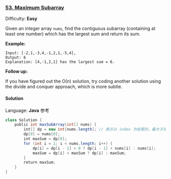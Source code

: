 ### [53\. Maximum Subarray](https://leetcode.com/problems/maximum-subarray/)

Difficulty: **Easy**


Given an integer array `nums`, find the contiguous subarray (containing at least one number) which has the largest sum and return its sum.

**Example:**

```
Input: [-2,1,-3,4,-1,2,1,-5,4],
Output: 6
Explanation: [4,-1,2,1] has the largest sum = 6.
```

**Follow up:**

If you have figured out the O(_n_) solution, try coding another solution using the divide and conquer approach, which is more subtle.


#### Solution

Language: **Java** 参考

```java
class Solution {
    public int maxSubArray(int[] nums) {
        int[] dp = new int[nums.length]; // 表示以 index 为结尾的，最大子序列和的值
        dp[0] = nums[0];
        int maxSum = dp[0];
        for (int i = 1; i < nums.length; i++) {
            dp[i] = dp[i - 1] > 0 ? dp[i - 1] + nums[i] : nums[i];
            maxSum = dp[i] > maxSum ? dp[i] : maxSum;
        }
        return maxSum;
    }
}
```